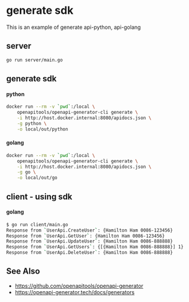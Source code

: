 # generate sdk

This is an example of generate api-python, api-golang

## server

```sh
go run server/main.go
```

## generate sdk 

#### python

```sh
docker run --rm -v `pwd`:/local \
	openapitools/openapi-generator-cli generate \
	-i http://host.docker.internal:8080/apidocs.json \
	-g python \
	-o local/out/python
```

#### golang

```sh
docker run --rm -v `pwd`:/local \
	openapitools/openapi-generator-cli generate \
	-i http://host.docker.internal:8080/apidocs.json \
	-g go \
	-o local/out/go
```

## client - using sdk

#### golang

```sh
$ go run client/main.go
Response from `UserApi.CreateUser`: {Hamilton Ham 0086-123456}
Response from `UserApi.GetUser`: {Hamilton Ham 0086-123456}
Response from `UserApi.UpdateUser`: {Hamilton Ham 0086-888888}
Response from `UserApi.GetUsers`: {[{Hamilton Ham 0086-888888}] 1}
Response from `UserApi.DeleteUser`: {Hamilton Ham 0086-888888}
```

## See Also
- https://github.com/openapitools/openapi-generator
- https://openapi-generator.tech/docs/generators
